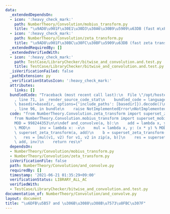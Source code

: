 ```yaml
---
data:
  _extendedDependsOn:
  - icon: ':heavy_check_mark:'
    path: NumberTheory/Convolution/mobius_transform.py
    title: "\u9AD8\u901F\u30E1\u30D3\u30A6\u30B9\u5909\u63DB (fast m\xF6bius transform)"
  - icon: ':heavy_check_mark:'
    path: NumberTheory/Convolution/zeta_transform.py
    title: "\u9AD8\u901F\u30BC\u30FC\u30BF\u5909\u63DB (fast zeta transform)"
  _extendedRequiredBy: []
  _extendedVerifiedWith:
  - icon: ':heavy_check_mark:'
    path: TestCase/LibraryChecker/bitwise_and_convolution.and.test.py
    title: TestCase/LibraryChecker/bitwise_and_convolution.and.test.py
  _isVerificationFailed: false
  _pathExtension: py
  _verificationStatusIcon: ':heavy_check_mark:'
  attributes:
    links: []
  bundledCode: "Traceback (most recent call last):\n  File \"/opt/hostedtoolcache/Python/3.9.5/x64/lib/python3.9/site-packages/onlinejudge_verify/documentation/build.py\"\
    , line 71, in _render_source_code_stat\n    bundled_code = language.bundle(stat.path,\
    \ basedir=basedir, options={'include_paths': [basedir]}).decode()\n  File \"/opt/hostedtoolcache/Python/3.9.5/x64/lib/python3.9/site-packages/onlinejudge_verify/languages/python.py\"\
    , line 96, in bundle\n    raise NotImplementedError\nNotImplementedError\n"
  code: "from NumberTheory.Convolution.zeta_transform import superset_zeta_transform\n\
    from NumberTheory.Convolution.mobius_transform import superset_mobius_transform\n\
    MOD = 998244353\n\n\ndef and_convolve(a, b):\n    add = lambda x, y: (x + y) %\
    \ MOD\n    inv = lambda x: -x\n    mul = lambda x, y: (x * y) % MOD\n\n    a =\
    \ superset_zeta_transform(a, add)\n    b = superset_zeta_transform(b, add)\n \
    \   res = [mul(v1, v2) for v1, v2 in zip(a, b)]\n    res = superset_mobius_transform(res,\
    \ add, inv)\n    return res\n"
  dependsOn:
  - NumberTheory/Convolution/mobius_transform.py
  - NumberTheory/Convolution/zeta_transform.py
  isVerificationFile: false
  path: NumberTheory/Convolution/and_convolve.py
  requiredBy: []
  timestamp: '2021-06-21 01:35:29+09:00'
  verificationStatus: LIBRARY_ALL_AC
  verifiedWith:
  - TestCase/LibraryChecker/bitwise_and_convolution.and.test.py
documentation_of: NumberTheory/Convolution/and_convolve.py
layout: document
title: "\u6DFB\u5B57 and \u306B\u3088\u308B\u7573\u8FBC\u307F"
---
```

